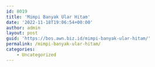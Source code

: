 ```yaml
---
id: 8019
title: 'Mimpi Banyak Ular Hitam'
date: '2022-11-18T19:06:54+00:00'
author: admin
layout: post
guid: 'https://bos.awn.biz.id/mimpi-banyak-ular-hitam/'
permalink: /mimpi-banyak-ular-hitam/
categories:
    - Uncategorized
---
```


